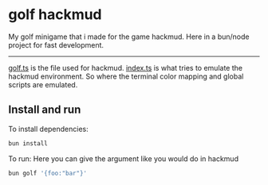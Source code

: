 # golf hackmud

My golf minigame that i made for the game hackmud.
Here in a bun/node project for fast development.

---

[golf.ts](src/golf.ts) is the file used for hackmud.
[index.ts](index.ts) is what tries to emulate the hackmud environment. So where the terminal color mapping and global scripts are emulated.


## Install and run

To install dependencies:

```bash
bun install
```

To run:
Here you can give the argument like you would do in hackmud

```bash
bun golf '{foo:"bar"}'
```
